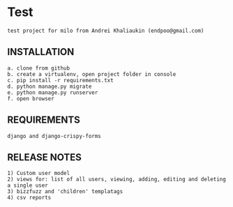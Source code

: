 Test
====

    test project for milo from Andrei Khaliaukin (endpoo@gmail.com)




INSTALLATION
------------

    a. clone from github
    b. create a virtualenv, open project folder in console
    c. pip install -r requirements.txt
    d. python manage.py migrate
    e. python manage.py runserver
    f. open browser



REQUIREMENTS
------------

    django and django-crispy-forms


RELEASE NOTES
-------------

    1) Custom user model
    2) views for: list of all users, viewing, adding, editing and deleting a single user
    3) bizzfuzz and 'children' templatags
    4) csv reports


